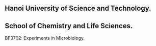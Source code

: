 Hanoi University of Science and Technology.
---

School of Chemistry and Life Sciences.
---

BF3702: Experiments in Microbiology.
